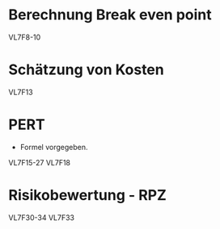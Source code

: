 # Berechnung Break even point

VL7F8-10

# Schätzung von Kosten

VL7F13

# PERT
- Formel vorgegeben.

VL7F15-27
VL7F18

# Risikobewertung - RPZ

VL7F30-34
VL7F33
